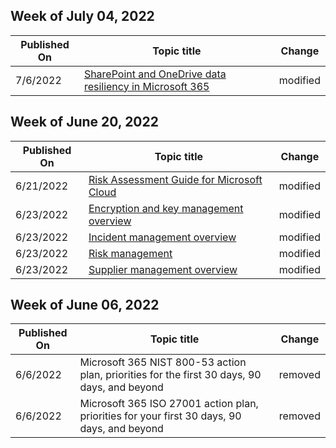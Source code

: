 <!-- This file is generated automatically each week. Changes made to this file will be overwritten.-->



## Week of July 04, 2022


| Published On |Topic title | Change |
|------|------------|--------|
| 7/6/2022 | [SharePoint and OneDrive data resiliency in Microsoft 365](/compliance/assurance/assurance-sharepoint-onedrive-data-resiliency) | modified |


## Week of June 20, 2022


| Published On |Topic title | Change |
|------|------------|--------|
| 6/21/2022 | [Risk Assessment Guide for Microsoft Cloud](/compliance/assurance/assurance-risk-assessment-guide) | modified |
| 6/23/2022 | [Encryption and key management overview](/compliance/assurance/assurance-encryption) | modified |
| 6/23/2022 | [Incident management overview](/compliance/assurance/assurance-incident-management) | modified |
| 6/23/2022 | [Risk management](/compliance/assurance/assurance-risk-management) | modified |
| 6/23/2022 | [Supplier management overview](/compliance/assurance/assurance-supplier-management) | modified |


## Week of June 06, 2022


| Published On |Topic title | Change |
|------|------------|--------|
| 6/6/2022 | Microsoft 365 NIST 800-53 action plan, priorities for the first 30 days, 90 days, and beyond | removed |
| 6/6/2022 | Microsoft 365 ISO 27001 action plan, priorities for your first 30 days, 90 days, and beyond | removed |
